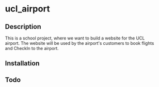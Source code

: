 # ucl_airport

## Description
This is a school project, where we want to build a website for the UCL airport. The website will be used by the airport's customers to book flights and CheckIn to the airport.

## Installation


## Todo